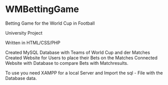 # WMBettingGame
Betting Game for the World Cup in Football

University Project

Written in HTML/CSS/PHP

Created MySQL Database with Teams of World Cup and der Matches
Created Website for Users to place their Bets on the Matches
Connected Website with Database to compare Bets with Matchresults.

To use you need XAMPP for a local Server and Import the sql - File with the Database data.

